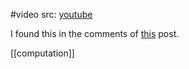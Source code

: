 #video 
src: [youtube](https://www.youtube.com/watch?v=Rk76BurH384&t=0s) 

I found this in the comments of [this](https://programmingmadecomplicated.wordpress.com/2017/12/27/composability-and-compositionality/) post.

[[computation]]